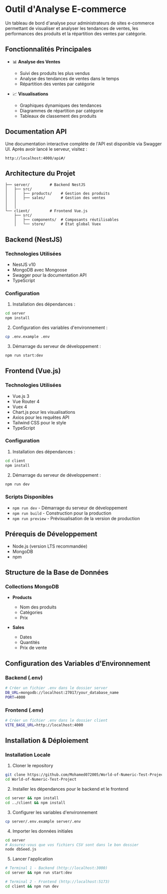 # Outil d'Analyse E-commerce

Un tableau de bord d'analyse pour administrateurs de sites e-commerce permettant de visualiser et analyser les tendances de ventes, les performances des produits et la répartition des ventes par catégorie.

## Fonctionnalités Principales

- 📊 **Analyse des Ventes**
  - Suivi des produits les plus vendus
  - Analyse des tendances de ventes dans le temps
  - Répartition des ventes par catégorie
  
- 📈 **Visualisations**
  - Graphiques dynamiques des tendances
  - Diagrammes de répartition par catégorie
  - Tableaux de classement des produits

## Documentation API

Une documentation interactive complète de l'API est disponible via Swagger UI. Après avoir lancé le serveur, visitez :
```
http://localhost:4000/api#/
```

## Architecture du Projet

```
├── server/         # Backend NestJS
│   ├── src/
│   │   ├── products/    # Gestion des produits
│   │   ├── sales/       # Gestion des ventes
│   │   
│   │
└── client/         # Frontend Vue.js
    ├── src/
    │   ├── components/  # Composants réutilisables
    │   └── store/       # État global Vuex
```

## Backend (NestJS)

### Technologies Utilisées

- NestJS v10
- MongoDB avec Mongoose
- Swagger pour la documentation API
- TypeScript

### Configuration

1. Installation des dépendances :
```bash
cd server
npm install
```

2. Configuration des variables d'environnement :
```bash
cp .env.example .env
```

3. Démarrage du serveur de développement :
```bash
npm run start:dev
```

## Frontend (Vue.js)

### Technologies Utilisées

- Vue.js 3
- Vue Router 4
- Vuex 4
- Chart.js pour les visualisations
- Axios pour les requêtes API
- Tailwind CSS pour le style
- TypeScript

### Configuration

1. Installation des dépendances :
```bash
cd client
npm install
```

2. Démarrage du serveur de développement :
```bash
npm run dev
```

### Scripts Disponibles

- `npm run dev` - Démarrage du serveur de développement
- `npm run build` - Construction pour la production
- `npm run preview` - Prévisualisation de la version de production

## Prérequis de Développement

- Node.js (version LTS recommandée)
- MongoDB
- npm

## Structure de la Base de Données

### Collections MongoDB

- **Products**
  - Nom des produits
  - Catégories
  - Prix

- **Sales**
  - Dates
  - Quantités
  - Prix de vente

## Configuration des Variables d'Environnement

### Backend (.env)
```bash
# Créer un fichier .env dans le dossier server
DB_URL=mongodb://localhost:27017/your_database_name
PORT=4000
```

### Frontend (.env)
```bash
# Créer un fichier .env dans le dossier client
VITE_BASE_URL=http://localhost:4000
```

## Installation & Déploiement

### Installation Locale

1. Cloner le repository
```bash
git clone https://github.com/Mohamed072005/World-of-Numeric-Test-Project.git
cd World-of-Numeric-Test-Project
```

2. Installer les dépendances pour le backend et le frontend
```bash
cd server && npm install
cd ../client && npm install
```

3. Configurer les variables d'environnement
```bash
cp server/.env.example server/.env
```

4. Importer les données initiales
```bash
cd server
# Assurez-vous que vos fichiers CSV sont dans le bon dossier
node dbSeed.js
```

5. Lancer l'application
```bash
# Terminal 1 - Backend (http://localhost:3000)
cd server && npm run start:dev

# Terminal 2 - Frontend (http://localhost:5173)
cd client && npm run dev
```
